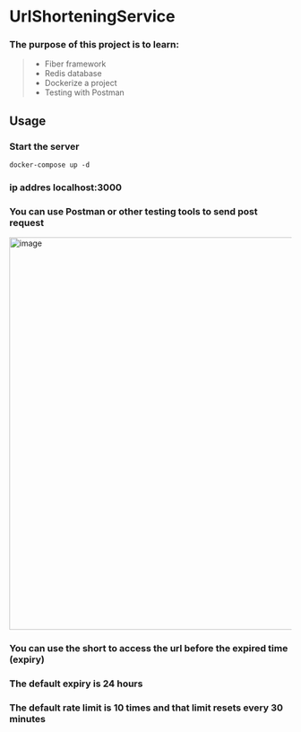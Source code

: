 # UrlShorteningService

### The purpose of this project is to learn:
> - Fiber framework
> - Redis database
> - Dockerize a project
> - Testing with Postman

## Usage

### Start the server
`docker-compose up -d`
### ip addres localhost:3000
### You can use Postman or other testing tools to send post request 

<img width="700" alt="image" src="https://ibb.co/pbjVxBw">

### You can use the short to access the url before the expired time (expiry)
### The default expiry is 24 hours
### The default rate limit is 10 times and that limit resets every 30 minutes
